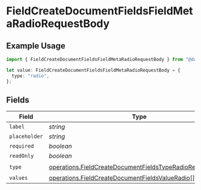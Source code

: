 # FieldCreateDocumentFieldsFieldMetaRadioRequestBody

## Example Usage

```typescript
import { FieldCreateDocumentFieldsFieldMetaRadioRequestBody } from "@documenso/sdk-typescript/models/operations";

let value: FieldCreateDocumentFieldsFieldMetaRadioRequestBody = {
  type: "radio",
};
```

## Fields

| Field                                                                                                                                  | Type                                                                                                                                   | Required                                                                                                                               | Description                                                                                                                            |
| -------------------------------------------------------------------------------------------------------------------------------------- | -------------------------------------------------------------------------------------------------------------------------------------- | -------------------------------------------------------------------------------------------------------------------------------------- | -------------------------------------------------------------------------------------------------------------------------------------- |
| `label`                                                                                                                                | *string*                                                                                                                               | :heavy_minus_sign:                                                                                                                     | N/A                                                                                                                                    |
| `placeholder`                                                                                                                          | *string*                                                                                                                               | :heavy_minus_sign:                                                                                                                     | N/A                                                                                                                                    |
| `required`                                                                                                                             | *boolean*                                                                                                                              | :heavy_minus_sign:                                                                                                                     | N/A                                                                                                                                    |
| `readOnly`                                                                                                                             | *boolean*                                                                                                                              | :heavy_minus_sign:                                                                                                                     | N/A                                                                                                                                    |
| `type`                                                                                                                                 | [operations.FieldCreateDocumentFieldsTypeRadioRequestBody2](../../models/operations/fieldcreatedocumentfieldstyperadiorequestbody2.md) | :heavy_check_mark:                                                                                                                     | N/A                                                                                                                                    |
| `values`                                                                                                                               | [operations.FieldCreateDocumentFieldsValueRadio](../../models/operations/fieldcreatedocumentfieldsvalueradio.md)[]                     | :heavy_minus_sign:                                                                                                                     | N/A                                                                                                                                    |